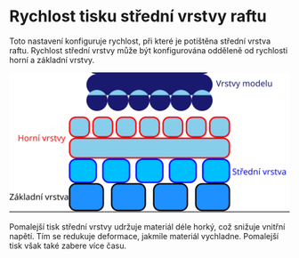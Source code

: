 Rychlost tisku střední vrstvy raftu
====
Toto nastavení konfiguruje rychlost, při které je potištěna střední vrstva raftu. Rychlost střední vrstvy může být konfigurována odděleně od rychlosti horní a základní vrstvy.

![Kde je umístěna střední vrstva raftu](../images/raft_dimensions_simplified_cs.svg)

Pomalejší tisk střední vrstvy udržuje materiál déle horký, což snižuje vnitřní napětí. Tím se redukuje deformace, jakmile materiál vychladne. Pomalejší tisk však také zabere více času.

